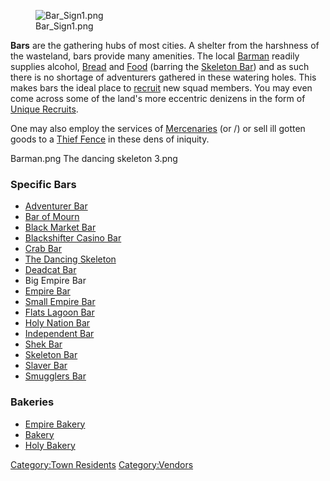 <figure>
<img src="Bar_Sign1.png" title="Bar_Sign1.png" />
<figcaption>Bar_Sign1.png</figcaption>
</figure>

**Bars** are the gathering hubs of most cities. A shelter from the
harshness of the wasteland, bars provide many amenities. The local
[Barman](Barman.md "wikilink") readily supplies alcohol,
[Bread](Bread.md "wikilink") and [Food](Food.md "wikilink") (barring the
[Skeleton Bar](Skeleton_Bar.md "wikilink")) and as such there is no
shortage of adventurers gathered in these watering holes. This makes
bars the ideal place to [recruit](Generic_Recruits.md "wikilink") new squad
members. You may even come across some of the land's more eccentric
denizens in the form of [Unique Recruits](Unique_Recruits.md "wikilink").

One may also employ the services of
[Mercenaries](01%20-%20Projects%20&%20Wikis/Kenshi/Kenshi%20Wiki/Kenshi%20Wiki%20Template/Mercenary_Guild.md "wikilink") (or [](01%20-%20Projects%20&%20Wikis/Kenshi/Kenshi%20Wiki/Kenshi%20Wiki%20Template/Tech_Hunters.md)/[](Cannibal_Hunters.md)) or sell ill gotten goods to a
[Thief Fence](Thief_Fence.md "wikilink") in these dens of iniquity.

Barman.png The dancing skeleton 3.png

### Specific Bars

- [Adventurer Bar](Adventurer_Bar.md "wikilink")
- [Bar of Mourn](Bar_of_Mourn.md "wikilink")
- [Black Market Bar](Black_Market_Bar.md "wikilink")
- [Blackshifter Casino Bar](Blackshifter_Casino_Bar.md "wikilink")
- [Crab Bar](Crab_Bar.md "wikilink")
- [The Dancing Skeleton](The_Dancing_Skeleton.md "wikilink")
- [Deadcat Bar](Deadcat_Bar.md "wikilink")
- Big Empire Bar
- [Empire Bar](Empire_Bar.md "wikilink")
- [Small Empire Bar](Small_Empire_Bar.md "wikilink")
- [Flats Lagoon Bar](Flats_Lagoon_Bar.md "wikilink")
- [Holy Nation Bar](Holy_Nation_Bar.md "wikilink")
- [Independent Bar](Independent_Bar.md "wikilink")
- [Shek Bar](Shek_Bar.md "wikilink")
- [Skeleton Bar](Skeleton_Bar.md "wikilink")
- [Slaver Bar](Slaver_Bar.md "wikilink")
- [Smugglers Bar](Smugglers_Bar.md "wikilink")

### Bakeries

- [Empire Bakery](Empire_Bakery.md "wikilink")
- [Bakery](Bakery.md "wikilink")
- [Holy Bakery](Holy_Bakery.md "wikilink")

[Category:Town Residents](Category:Town_Residents "wikilink")
[Category:Vendors](Category:Vendors "wikilink")